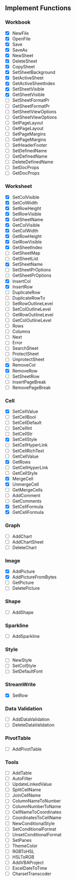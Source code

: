 ## Implement Functions
### Workbook
- [x] NewFile
- [x] OpenFile
- [x] Save
- [x] SaveAs
- [x] NewSheet
- [x] DeleteSheet
- [x] CopySheet
- [x] SetSheetBackground
- [x] SetActiveSheet
- [x] GetActiveSheetIndex
- [x] SetSheetVisible
- [x] GetSheetVisible
- [ ] SetSheetFormatPr
- [ ] GetSheetFormatPr
- [ ] SetSheetViewOptions
- [ ] GetSheetViewOptions
- [ ] SetPageLayout
- [ ] GetPageLayout
- [ ] SetPageMargins
- [ ] GetPageMargins
- [ ] SetHeaderFooter
- [ ] SetDefinedName
- [ ] GetDefinedName
- [ ] DeleteDefinedName
- [ ] SetDocProps
- [ ] GetDocProps

### Worksheet
- [x] SetColVisible
- [x] SetColWidth
- [x] SetRowHeight
- [x] SetRowVisible
- [x] GetSheetName
- [x] GetColVisible
- [x] GetColWidth
- [x] GetRowHeight
- [x] GetRowVisible
- [x] GetSheetIndex
- [ ] GetSheetMap
- [ ] GetSheetList
- [x] SetSheetName
- [ ] SetSheetPrOptions
- [ ] GetSheetPrOptions
- [x] InsertCol
- [x] InsertRow
- [ ] DuplicateRow
- [ ] DuplicateRowTo
- [ ] SetRowOutlineLevel
- [ ] SetColOutlineLevel
- [ ] GetRowOutlineLevel
- [ ] GetColOutlineLevel
- [ ] Rows
- [ ] Columns
- [ ] Next
- [ ] Error
- [ ] SearchSheet
- [ ] ProtectSheet
- [ ] UnprotectSheet
- [x] RemoveCol
- [x] RemoveRow
- [ ] SetSheetRow
- [ ] InsertPageBreak
- [ ] RemovePageBreak

### Cell
- [x] SetCellValue
- [ ] SetCellBool
- [ ] SetCellDefault
- [ ] SetCellInt
- [ ] SetCellStr
- [x] SetCellStyle
- [ ] SetCellHyperLink
- [ ] SetCellRichText
- [ ] GetCellValue
- [x] GetRows
- [ ] GetCellHyperLink
- [ ] GetCellStyle
- [x] MergeCell
- [x] UnmergeCell
- [ ] GetMergeCells
- [ ] AddComment
- [ ] GetComments
- [x] SetCellFormula
- [x] GetCellFormula

### Graph
- [ ] AddChart
- [ ] AddChartSheet
- [ ] DeleteChart

### Image
- [x] AddPicture
- [x] AddPictureFromBytes
- [ ] GetPicture
- [ ] DeletePicture

### Shape
- [ ] AddShape

### Sparkline
- [ ] AddSparkline

### Style
- [ ] NewStyle
- [ ] SetColStyle
- [ ] SetDefaultFont

### StreamWrite
- [x] SetRow

### Data Validation
- [ ] AddDataValidation
- [ ] DeleteDataValidation

### PivotTable
- [ ] AddPivotTable

### Tools
- [ ] AddTable
- [ ] AutoFilter
- [ ] UpdateLinkedValue
- [ ] SplitCellName
- [ ] JoinCellName
- [ ] ColumnNameToNumber
- [ ] ColumnNumberToName
- [ ] CellNameToCoordinates
- [ ] CoordinatesToCellName
- [ ] NewConditionalStyle
- [ ] SetConditionalFormat
- [ ] UnsetConditionalFormat
- [ ] SetPanes
- [ ] ThemeColor
- [ ] RGBToHSL
- [ ] HSLToRGB
- [ ] AddVBAProject
- [ ] ExcelDateToTime
- [ ] CharsetTranscoder
